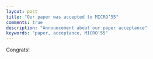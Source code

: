 ```yaml
---
layout: post
title: "Our paper was accepted to MICRO’55"
comments: true
description: "Announcement about our paper acceptance"
keywords: "paper, acceptance, MICRO’55"
---
```


Congrats!
